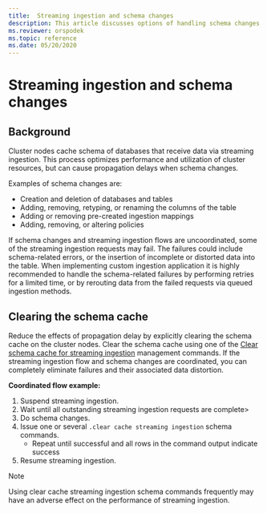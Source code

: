 ```yaml
---
title:  Streaming ingestion and schema changes
description: This article discusses options of handling schema changes with streaming ingestion in Azure Data Explorer.
ms.reviewer: orspodek
ms.topic: reference
ms.date: 05/20/2020
---
```

# Streaming ingestion and schema changes

## Background

Cluster nodes cache schema of databases that receive data via streaming ingestion. This process optimizes performance and utilization of cluster resources, but can cause propagation delays when schema changes.

Examples of schema changes are:

* Creation and deletion of databases and tables
* Adding, removing, retyping, or renaming the columns of the table
* Adding or removing pre-created ingestion mappings
* Adding, removing, or altering policies

If schema changes and streaming ingestion flows are uncoordinated, some of the streaming ingestion requests may fail. The failures could include schema-related errors, or the insertion of incomplete or distorted data into the table.
When implementing custom ingestion application it is highly recommended to handle the schema-related failures by performing retries for a limited time, or by rerouting data from the failed requests via queued ingestion methods.

## Clearing the schema cache

Reduce the effects of propagation delay by explicitly clearing the schema cache on the cluster nodes.
Clear the schema cache using one of the [Clear schema cache for streaming ingestion](clear-schema-cache-command.md) management commands.
If the streaming ingestion flow and schema changes are coordinated, you can completely eliminate failures and their associated data distortion. 

**Coordinated flow example:**

1. Suspend streaming ingestion.
1. Wait until all outstanding streaming ingestion requests are complete>
1. Do schema changes.
1. Issue one or several `.clear cache streaming ingestion` schema commands. 
    * Repeat until successful and all rows in the command output indicate success
1. Resume streaming ingestion.

> [!NOTE]
> Using clear cache streaming ingestion schema commands frequently may have an adverse effect on the performance of streaming ingestion.
